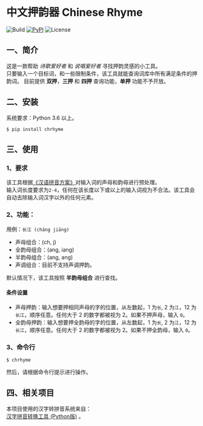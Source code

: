 # 中文押韵器 Chinese Rhyme
![Build](https://img.shields.io/badge/build-passing-green.svg)
[![PyPI](https://img.shields.io/badge/pypi-v0.1.5-blue.svg)](https://pypi.org/project/chrhyme/)
![License](https://img.shields.io/badge/license-MIT-yellow.svg)

## 一、简介
这是一款帮助 _诗歌爱好者_ 和 _说唱爱好者_ 寻找押韵灵感的小工具。  
只要输入一个目标词，和一些限制条件，该工具就能查询词库中所有满足条件的押韵词。
目前提供 __双押__，__三押__ 和 __四押__ 查询功能，__单押__ 功能不予开放。  

## 二、安装
系统要求：Python 3.6 以上。  

    $ pip install chrhyme

## 三、使用

### 1、要求
该工具根据[《汉语拼音方案》](http://www.moe.edu.cn/ewebeditor/uploadfile/2015/03/02/20150302165814246.pdf)对输入词的声母和韵母进行预处理。  
输入词长度要求为`2-4`，任何在该长度以下或以上的输入词视为不合法。该工具会自动去除输入词汉字以外的任何元素。  

### 2、功能：
用例：`长江 (cháng jiāng)`  
* 声母组合：(ch, j)  
* 全韵母组合：(ang, iang)
* 半韵母组合：(ang, ang)  
* 声调组合：目前不支持声调押韵。

默认情况下，该工具按照 __半韵母组合__ 进行查找。  
 
#### 条件设置  
* 声母押韵：输入想要押相同声母的字的位置，从左数起，1 为`长`, 2 为`江`，12 为`长江`，顺序任意。任何大于 2 的数字都被视为 2。如果不押声母，输入 `0`。  
* 全韵母押韵：输入想要押全韵母的字的位置，从左数起，1 为`长`, 2 为`江`，12 为`长江`，顺序任意。任何大于 2 的数字都被视为 2。如果不押全韵母，输入 `0`。  

### 3、命令行
    $ chrhyme  

然后，请根据命令行提示进行操作。  

## 四、相关项目

本项目使用的汉字转拼音系统来自：  
[汉字拼音转换工具 (Python版)](https://github.com/mozillazg/python-pinyin) 。
